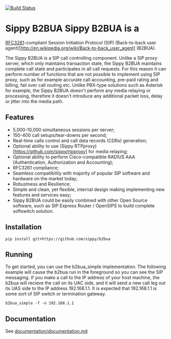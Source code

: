 [![Build Status](https://drone.io/github.com/sippy/b2bua/status.png)](https://drone.io/github.com/sippy/b2bua/latest)

# Sippy B2BUA Sippy B2BUA is a
[RFC3261](https://www.ietf.org/rfc/rfc3261.txt)-compliant Session Initiation Protocol (SIP) (Back-to-back user agent)[http://en.wikipedia.org/wiki/Back-to-back_user_agent] (B2BUA). 

The Sippy B2BUA is a SIP call controlling component. Unlike a SIP proxy server,
which only maintains transaction state, the Sippy B2BUA maintains complete call
state and participates in all call requests. For this reason it can perform
number of functions that are not possible to implement using SIP proxy, such as
for example accurate call accounting, pre-paid rating and billing, fail over
call routing etc. Unlike PBX-type solutions such as Asterisk for example, the
Sippy B2BUA doesn't perform any media relaying or processing, therefore it
doesn't introduce any additional packet loss, delay or jitter into the media
path. 

## Features

- 5,000-10,000 simultaneous sessions per server;
- 150-400 call setups/tear-downs per second;
- Real-time calls control and call data records (CDRs) generation;
- Optional ability to use (Sippy RTPproxy)[https://github.com/sippy/rtpproxy]
  for media relaying;
- Optional ability to perform Cisco-compatible RADIUS AAA (Authentication,
  Authorization and Accounting);
- RFC3261 compliance;
- Seamless compatibility with majority of popular SIP software and hardware on
  the market today;
- Robustness and Resilience;
- Simple and clean, yet flexible, internal design making implementing new
  features and services easy;
- Sippy B2BUA could be easily combined with other Open Source software, such as
  SIP Express Router / OpenSIPS to build complete softswitch solution.

## Installation

`pip install git+https://github.com/sippy/b2bua`

## Running

To get started, you can use the b2bua_simple implementation. The following
example will cause the b2bua run in the foreground so you can see the SIP
messaging. If you make a call to the IP address of your host machine, the b2bua
will recieve the call on its UAC side, and it will send a new call leg out its
UAS side to the IP address 192.168.1.1. It is expected that 192.168.1.1 is some
sort of SIP switch or termination gateway.

`b2bua_simple -f -n 192.168.1.1`

## Documentation

See [documentation/documentation.md](documentation/documentation.md)
